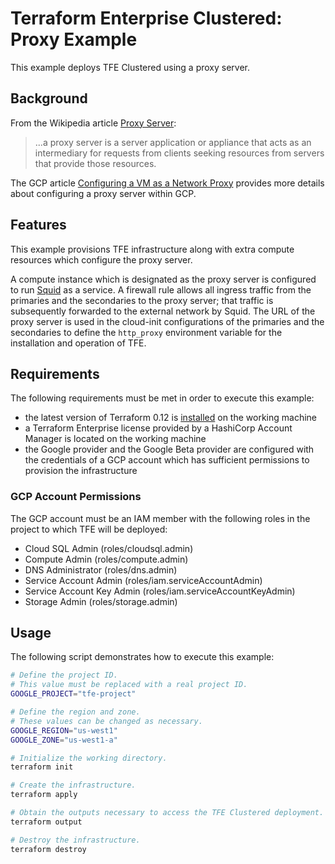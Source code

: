 # Terraform Enterprise Clustered: Proxy Example

This example deploys TFE Clustered using a proxy server.

## Background

From the Wikipedia article [Proxy Server][proxy-server]:

> ...a proxy server is a server application or appliance that acts as
> an intermediary for requests from clients seeking resources from
> servers that provide those resources.

The GCP article [Configuring a VM as a Network Proxy][proxy-vm]
provides more details about configuring a proxy server within GCP.

## Features

This example provisions TFE infrastructure along with extra compute
resources which configure the proxy server.

A compute instance which is designated as the proxy server is configured
to run [Squid][squid] as a service. A firewall rule allows all ingress
traffic from the primaries and the secondaries to the proxy server;
that traffic is subsequently forwarded to the external network by
Squid. The URL of the proxy server is used in the cloud-init
configurations of the primaries and the secondaries to define the
`http_proxy` environment variable for the installation and operation of
TFE.

## Requirements

The following requirements must be met in order to execute this example:

- the latest version of Terraform 0.12 is [installed][tf-install] on the
  working machine
- a Terraform Enterprise license provided by a HashiCorp
  Account Manager is located on the working machine
- the Google provider and the Google Beta provider are configured with
  the credentials of a GCP account which has sufficient permissions to
  provision the infrastructure

### GCP Account Permissions

The GCP account must be an IAM member with the following roles in the
project to which TFE will be deployed:

- Cloud SQL Admin (roles/cloudsql.admin)
- Compute Admin (roles/compute.admin)
- DNS Administrator (roles/dns.admin)
- Service Account Admin (roles/iam.serviceAccountAdmin)
- Service Account Key Admin (roles/iam.serviceAccountKeyAdmin)
- Storage Admin (roles/storage.admin)

## Usage

The following script demonstrates how to execute this example:

```sh
# Define the project ID.
# This value must be replaced with a real project ID.
GOOGLE_PROJECT="tfe-project"

# Define the region and zone.
# These values can be changed as necessary.
GOOGLE_REGION="us-west1"
GOOGLE_ZONE="us-west1-a"

# Initialize the working directory.
terraform init

# Create the infrastructure.
terraform apply

# Obtain the outputs necessary to access the TFE Clustered deployment.
terraform output

# Destroy the infrastructure.
terraform destroy
```

[proxy-server]: https://en.wikipedia.org/wiki/Proxy_server
[proxy-vm]: https://cloud.google.com/vpc/docs/special-configurations#proxyvm
[squid]: http://www.squid-cache.org/
[tf-install]: https://learn.hashicorp.com/terraform/getting-started/install
